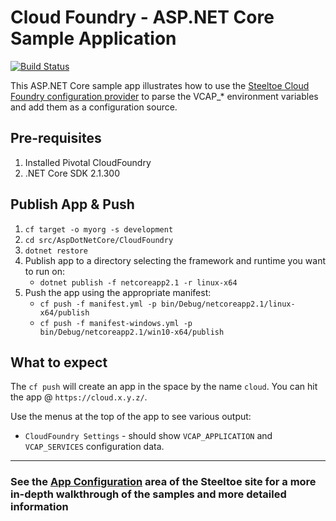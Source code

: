 # Cloud Foundry - ASP.NET Core Sample Application

[![Build Status](https://dev.azure.com/SteeltoeOSS/Steeltoe/_apis/build/status/Samples/SteeltoeOSS.Samples%20%5BConfiguration_CloudFoundry%5D?branchName=2.x)](https://dev.azure.com/SteeltoeOSS/Steeltoe/_build/latest?definitionId=15&branchName=2.x)

This ASP.NET Core sample app illustrates how to use the [Steeltoe Cloud Foundry configuration provider](https://steeltoe.io/app-configuration/get-started/cloudfoundry) to parse the VCAP_* environment variables and add them as a configuration source.

## Pre-requisites

1. Installed Pivotal CloudFoundry
1. .NET Core SDK 2.1.300

## Publish App & Push

1. `cf target -o myorg -s development`
1. `cd src/AspDotNetCore/CloudFoundry`
1. `dotnet restore`
1. Publish app to a directory selecting the framework and runtime you want to run on:
   - `dotnet publish -f netcoreapp2.1 -r linux-x64`
1. Push the app using the appropriate manifest:
   - `cf push -f manifest.yml -p bin/Debug/netcoreapp2.1/linux-x64/publish`
   - `cf push -f manifest-windows.yml -p bin/Debug/netcoreapp2.1/win10-x64/publish`

## What to expect

The `cf push` will create an app in the space by the name `cloud`. You can hit the app @ `https://cloud.x.y.z/`.

Use the menus at the top of the app to see various output:

- `CloudFoundry Settings` - should show `VCAP_APPLICATION` and `VCAP_SERVICES` configuration data.

---

### See the [App Configuration](https://steeltoe.io/app-configuration) area of the Steeltoe site for a more in-depth walkthrough of the samples and more detailed information
